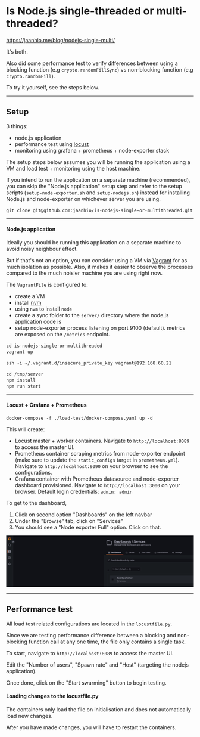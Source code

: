 # Is Node.js single-threaded or multi-threaded?

https://jaanhio.me/blog/nodejs-single-multi/

It's both.

Also did some performance test to verify differences between using a blocking function (e.g `crypto.randomFillSync`) vs non-blocking function (e.g `crypto.randomFill`).

To try it yourself, see the steps below.

---

## Setup

3 things:
* node.js application
* performance test using [locust](https://github.com/locustio/locust)
* monitoring using grafana + prometheus + node-exporter stack

The setup steps below assumes you will be running the application using a VM and load test + monitoring using the host machine. 

If you intend to run the application on a separate machine (recommended), you can skip the "Node.js application" setup step and refer to the setup scripts (`setup-node-exporter.sh` and `setup-nodejs.sh`) instead for installing Node.js and node-exporter on whichever server you are using. 

```
git clone git@github.com:jaanhio/is-nodejs-single-or-multithreaded.git
```
---

#### Node.js application

Ideally you should be running this application on a separate machine to avoid noisy neighbour effect.

But if that's not an option, you can consider using a VM via [Vagrant](https://www.vagrantup.com/) for as much isolation as possible. Also, it makes it easier to observe the processes compared to the much noisier machine you are using right now.

The `VagrantFile` is configured to:
* create a VM
* install [nvm](https://github.com/nvm-sh/nvm)
* using `nvm` to install `node`
* create a sync folder to the `server/` directory where the node.js application code is
* setup node-exporter process listening on port 9100 (default). metrics are exposed on the `/metrics` endpoint.

```
cd is-nodejs-single-or-multithreaded
vagrant up
```

```
ssh -i ~/.vagrant.d/insecure_private_key vagrant@192.168.60.21
```

```
cd /tmp/server
npm install
npm run start
```

---

#### Locust + Grafana + Prometheus

```
docker-compose -f ./load-test/docker-compose.yaml up -d
```

This will create:
* Locust master + worker containers. Navigate to `http://localhost:8089` to access the master UI.
* Prometheus container scraping metrics from node-exporter endpoint (make sure to update the `static_configs` target in `prometheus.yml`). Navigate to `http://localhost:9090` on your browser to see the configurations.
* Grafana container with Prometheus datasource and node-exporter dashboard provisioned. Navigate to `http://localhost:3000` on your browser. Default login credentials: `admin: admin`

To get to the dashboard,
1. Click on second option "Dashboards" on the left navbar
2. Under the "Browse" tab, click on "Services"
3. You should see a "Node exporter Full" option. Click on that.

![alt text](./static/grafana-dashboard.png)

---

## Performance test

All load test related configurations are located in the `locustfile.py`.

Since we are testing performance difference between a blocking and non-blocking function call at any one time, the file only contains a single task.

To start, navigate to `http://localhost:8089` to access the master UI.

Edit the "Number of users", "Spawn rate" and "Host" (targeting the nodejs application).

Once done, click on the "Start swarming" button to begin testing.

#### Loading changes to the locustfile.py

The containers only load the file on initialisation and does not automatically load new changes.

After you have made changes, you will have to restart the containers.
